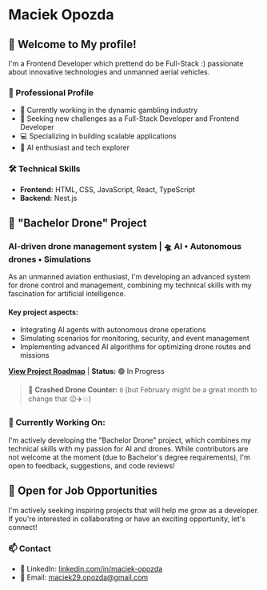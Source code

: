 # Maciek Opozda

## 👋 Welcome to My profile!

I'm a Frontend Developer which prettend do be Full-Stack :) passionate about innovative technologies and unmanned aerial vehicles.

### 💼 Professional Profile

- 🎰 Currently working in the dynamic gambling industry
- 🚀 Seeking new challenges as a Full-Stack Developer and Frontend Developer
- 💻 Specializing in building scalable applications
- 🤖 AI enthusiast and tech explorer

### 🛠️ Technical Skills

- **Frontend:** HTML, CSS, JavaScript, React, TypeScript
- **Backend:** Nest.js

## 🚁 "Bachelor Drone" Project

### AI-driven drone management system | 🛸 AI • Autonomous drones • Simulations

As an unmanned aviation enthusiast, I'm developing an advanced system for drone control and management, combining my technical skills with my fascination for artificial intelligence.

#### Key project aspects:

- Integrating AI agents with autonomous drone operations
- Simulating scenarios for monitoring, security, and event management
- Implementing advanced AI algorithms for optimizing drone routes and missions

**[View Project Roadmap](https://github.com/maciek30-byte/Bachelor-Drone-Project)** | **Status:** 🟢 In Progress

> 🚁 **Crashed Drone Counter:** `0` (but February might be a great month to change that 😉✈️💥)

### 🔬 Currently Working On:

I'm actively developing the "Bachelor Drone" project, which combines my technical skills with my passion for AI and drones. While contributors are not welcome at the moment (due to Bachelor's degree requirements), I'm open to feedback, suggestions, and code reviews!

## 💼 Open for Job Opportunities

I'm actively seeking inspiring projects that will help me grow as a developer. If you're interested in collaborating or have an exciting opportunity, let's connect!

### 📫 Contact

- 💼 LinkedIn: [linkedin.com/in/maciek-opozda](https://www.linkedin.com/in/maciek-opozda/)
- 📧 Email: maciek29.opozda@gmail.com

